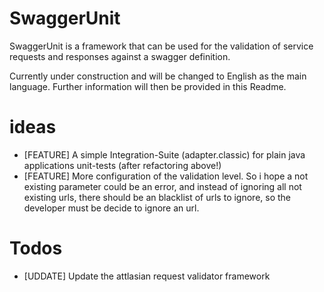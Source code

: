 # SwaggerUnit
SwaggerUnit is a framework that can be used for the validation of service requests and responses against a swagger definition.

Currently under construction and will be changed to English as the main language.
Further information will then be provided in this Readme.

# ideas
- [FEATURE] A simple Integration-Suite (adapter.classic) for plain java applications unit-tests (after refactoring above!) 
- [FEATURE] More configuration of the validation level. So i hope a not existing parameter could be an error, and instead of ignoring all not existing urls, there should be an blacklist of urls to ignore, so the developer must be decide to ignore an url.
# Todos
- [UDDATE] Update the attlasian request validator framework
